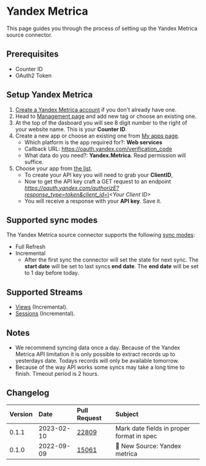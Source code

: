 # Yandex Metrica

This page guides you through the process of setting up the Yandex Metrica source connector.

## Prerequisites

- Counter ID
- OAuth2 Token

## Setup Yandex Metrica

1. [Create a Yandex Metrica account](https://metrica.yandex.com/) if you don't already have one.
2. Head to [Management page](https://metrica.yandex.com/list) and add new tag or choose an existing one.
3. At the top of the dasboard you will see 8 digit number to the right of your website name. This is your **Counter ID**.
4. Create a new app or choose an existing one from [My apps page](https://oauth.yandex.com/).
   - Which platform is the app required for?: **Web services**
   - Callback URL: https://oauth.yandex.com/verification_code
   - What data do you need?: **Yandex.Metrica**. Read permission will suffice.
5. Choose your app from [the list](https://oauth.yandex.com/).
   - To create your API key you will need to grab your **ClientID**,
   - Now to get the API key craft a GET request to an endpoint *https://oauth.yandex.com/authorizE?response_type=token&client_id=\<Your Client ID\>*
   - You will receive a response with your **API key**. Save it.

## Supported sync modes

The Yandex Metrica source connector supports the following [sync modes](https://docs.airbyte.com/cloud/core-concepts#connection-sync-modes):

- Full Refresh
- Incremental
  - After the first sync the connector will set the state for next sync. The **start date** will be set to last syncs **end date**. The **end date** will be set to 1 day before today.

## Supported Streams

- [Views](https://yandex.com/dev/metrika/doc/api2/logs/fields/hits.html) (Incremental).
- [Sessions](https://yandex.com/dev/metrika/doc/api2/logs/fields/visits.html) (Incremental).

## Notes

- We recommend syncing data once a day. Because of the Yandex Metrica API limitation it is only possible to extract records up to yesterdays date. Todays records will only be available tomorrow.
- Because of the way API works some syncs may take a long time to finish. Timeout period is 2 hours.

## Changelog

| Version | Date       | Pull Request                                             | Subject                       |
| :------ | :--------- | :------------------------------------------------------- | :---------------------------- |
| 0.1.1   | 2023-02-10 | [22809](https://github.com/airbytehq/airbyte/pull/22809) | Mark date fields in proper format in spec |
| 0.1.0   | 2022-09-09 | [15061](https://github.com/airbytehq/airbyte/pull/15061) | 🎉 New Source: Yandex metrica |
